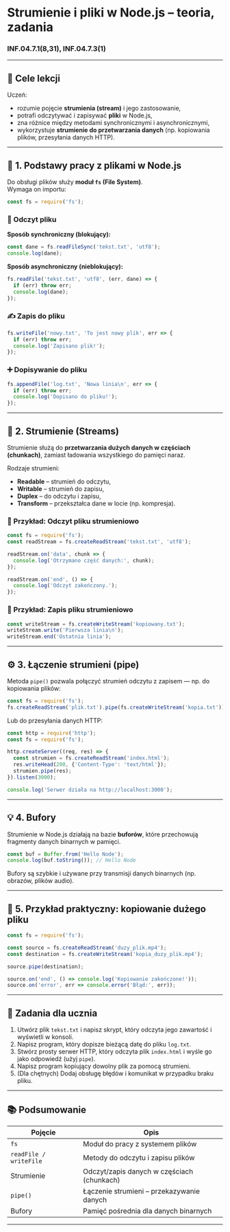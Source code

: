# Strumienie i pliki w Node.js – teoria, zadania
### INF.04.7.1(8,31), INF.04.7.3(1)

---

## 🎯 Cele lekcji
Uczeń:
- rozumie pojęcie **strumienia (stream)** i jego zastosowanie,  
- potrafi odczytywać i zapisywać **pliki** w Node.js,  
- zna różnice między metodami synchronicznymi i asynchronicznymi,  
- wykorzystuje **strumienie do przetwarzania danych** (np. kopiowania plików, przesyłania danych HTTP).

---

## 🧩 1. Podstawy pracy z plikami w Node.js

Do obsługi plików służy **moduł `fs` (File System)**.  
Wymaga on importu:

```js
const fs = require('fs');
```

### 📄 Odczyt pliku
**Sposób synchroniczny (blokujący):**

```js
const dane = fs.readFileSync('tekst.txt', 'utf8');
console.log(dane);
```

**Sposób asynchroniczny (nieblokujący):**

```js
fs.readFile('tekst.txt', 'utf8', (err, dane) => {
  if (err) throw err;
  console.log(dane);
});
```

### ✍️ Zapis do pliku

```js
fs.writeFile('nowy.txt', 'To jest nowy plik', err => {
  if (err) throw err;
  console.log('Zapisano plik!');
});
```

### ➕ Dopisywanie do pliku

```js
fs.appendFile('log.txt', 'Nowa linia\n', err => {
  if (err) throw err;
  console.log('Dopisano do pliku!');
});
```

---

## 🔄 2. Strumienie (Streams)

Strumienie służą do **przetwarzania dużych danych w częściach (chunkach)**, zamiast ładowania wszystkiego do pamięci naraz.

Rodzaje strumieni:
- **Readable** – strumień do odczytu,
- **Writable** – strumień do zapisu,
- **Duplex** – do odczytu i zapisu,
- **Transform** – przekształca dane w locie (np. kompresja).

### 📘 Przykład: Odczyt pliku strumieniowo

```js
const fs = require('fs');
const readStream = fs.createReadStream('tekst.txt', 'utf8');

readStream.on('data', chunk => {
  console.log('Otrzymano część danych:', chunk);
});

readStream.on('end', () => {
  console.log('Odczyt zakończony.');
});
```

### 📗 Przykład: Zapis pliku strumieniowo

```js
const writeStream = fs.createWriteStream('kopiowany.txt');
writeStream.write('Pierwsza linia\n');
writeStream.end('Ostatnia linia');
```

---

## ⚙️ 3. Łączenie strumieni (pipe)

Metoda `pipe()` pozwala połączyć strumień odczytu z zapisem — np. do kopiowania plików:

```js
const fs = require('fs');
fs.createReadStream('plik.txt').pipe(fs.createWriteStream('kopia.txt'));
```

Lub do przesyłania danych HTTP:

```js
const http = require('http');
const fs = require('fs');

http.createServer((req, res) => {
  const strumien = fs.createReadStream('index.html');
  res.writeHead(200, {'Content-Type': 'text/html'});
  strumien.pipe(res);
}).listen(3000);

console.log('Serwer działa na http://localhost:3000');
```

---

## 💡 4. Bufory

Strumienie w Node.js działają na bazie **buforów**, które przechowują fragmenty danych binarnych w pamięci.

```js
const buf = Buffer.from('Hello Node');
console.log(buf.toString()); // Hello Node
```

Bufory są szybkie i używane przy transmisji danych binarnych (np. obrazów, plików audio).

---

## 🧠 5. Przykład praktyczny: kopiowanie dużego pliku

```js
const fs = require('fs');

const source = fs.createReadStream('duzy_plik.mp4');
const destination = fs.createWriteStream('kopia_duzy_plik.mp4');

source.pipe(destination);

source.on('end', () => console.log('Kopiowanie zakończone!'));
source.on('error', err => console.error('Błąd:', err));
```

---

## 🧪 Zadania dla ucznia

1. Utwórz plik `tekst.txt` i napisz skrypt, który odczyta jego zawartość i wyświetli w konsoli.  
2. Napisz program, który dopisze bieżącą datę do pliku `log.txt`.  
3. Stwórz prosty serwer HTTP, który odczyta plik `index.html` i wyśle go jako odpowiedź (użyj `pipe`).  
4. Napisz program kopiujący dowolny plik za pomocą strumieni.  
5. (Dla chętnych) Dodaj obsługę błędów i komunikat w przypadku braku pliku.

---

## 📚 Podsumowanie

| Pojęcie | Opis |
|----------|------|
| `fs` | Moduł do pracy z systemem plików |
| `readFile / writeFile` | Metody do odczytu i zapisu plików |
| Strumienie | Odczyt/zapis danych w częściach (chunkach) |
| `pipe()` | Łączenie strumieni – przekazywanie danych |
| Bufory | Pamięć pośrednia dla danych binarnych |

---
